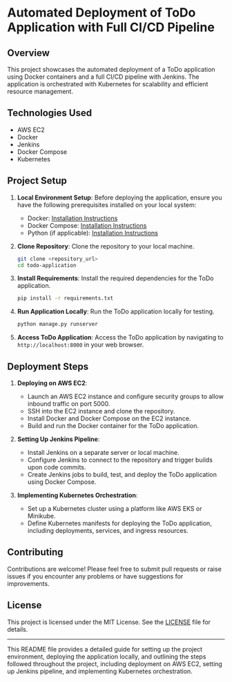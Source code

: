 # Automated Deployment of ToDo Application with Full CI/CD Pipeline

## Overview
This project showcases the automated deployment of a ToDo application using Docker containers and a full CI/CD pipeline with Jenkins. The application is orchestrated with Kubernetes for scalability and efficient resource management.

## Technologies Used
- AWS EC2
- Docker
- Jenkins
- Docker Compose
- Kubernetes

## Project Setup
1. **Local Environment Setup**: Before deploying the application, ensure you have the following prerequisites installed on your local system:
    - Docker: [Installation Instructions](https://docs.docker.com/get-docker/)
    - Docker Compose: [Installation Instructions](https://docs.docker.com/compose/install/)
    - Python (if applicable): [Installation Instructions](https://www.python.org/downloads/)

2. **Clone Repository**: Clone the repository to your local machine.
    ```bash
    git clone <repository_url>
    cd todo-application
    ```

3. **Install Requirements**: Install the required dependencies for the ToDo application.
    ```bash
    pip install -r requirements.txt
    ```

4. **Run Application Locally**: Run the ToDo application locally for testing.
    ```bash
    python manage.py runserver
    ```

5. **Access ToDo Application**: Access the ToDo application by navigating to `http://localhost:8000` in your web browser.

## Deployment Steps
1. **Deploying on AWS EC2**:
    - Launch an AWS EC2 instance and configure security groups to allow inbound traffic on port 5000.
    - SSH into the EC2 instance and clone the repository.
    - Install Docker and Docker Compose on the EC2 instance.
    - Build and run the Docker container for the ToDo application.

2. **Setting Up Jenkins Pipeline**:
    - Install Jenkins on a separate server or local machine.
    - Configure Jenkins to connect to the repository and trigger builds upon code commits.
    - Create Jenkins jobs to build, test, and deploy the ToDo application using Docker Compose.

3. **Implementing Kubernetes Orchestration**:
    - Set up a Kubernetes cluster using a platform like AWS EKS or Minikube.
    - Define Kubernetes manifests for deploying the ToDo application, including deployments, services, and ingress resources.

## Contributing
Contributions are welcome! Please feel free to submit pull requests or raise issues if you encounter any problems or have suggestions for improvements.

## License
This project is licensed under the MIT License. See the [LICENSE](LICENSE) file for details.

---

This README file provides a detailed guide for setting up the project environment, deploying the application locally, and outlining the steps followed throughout the project, including deployment on AWS EC2, setting up Jenkins pipeline, and implementing Kubernetes orchestration.